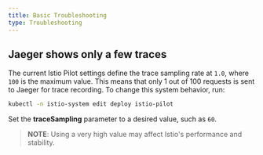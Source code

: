 ```yaml
---
title: Basic Troubleshooting
type: Troubleshooting
---
```


## Jaeger shows only a few traces

The current Istio Pilot settings define the trace sampling rate at `1.0`, where `100` is the maximum value. This means that only 1 out of 100 requests is sent to Jaeger for trace recording. To change this system behavior, run:

```bash
kubectl -n istio-system edit deploy istio-pilot
```
Set the **traceSampling** parameter to a desired value, such as `60`. 

>**NOTE**: Using a very high value may affect Istio's performance and stability. 